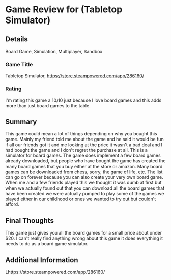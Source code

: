 # Game Review for (Tabletop Simulator)

## Details
Board Game, Simulation, Multiplayer, Sandbox

### Game Title
Tabletop Simulator, https://store.steampowered.com/app/286160/
### Rating
I'm rating this game a 10/10 just because I love board games and this adds more than just board games to the table.

## Summary
  This game could mean a lot of things depending on why you bought this game. Mainly my friend told me about the game and he said it would
be fun if all our friends got it and me looking at the price it wasn't a bad deal and I had bought the game and I don't regret the purchase at all.
  This is a simulator for board games. The game does implement a few board games already downloaded, but people who have bought the game has created the many board games that you buy either at the store or amazon. Many board games can be downloaded from chess, sorry, the game of life, etc. The list can go on forever because you can also create your very own board game. 
  When me and a few friends played this we thought it was dumb at first but when we actually found out that you can download all the board games that have been created we were actually pumped to play some of the games we played either in our childhood or ones we wanted to try out but couldn't afford.

## Final Thoughts
This game just gives you all the board games for a small price about under $20. I can't really find anything wrong about this game it does everything it needs to do as a board game simulator.

## Additional Information
Lhttps://store.steampowered.com/app/286160/
